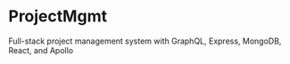 # ProjectMgmt
Full-stack project management system with GraphQL, Express, MongoDB, React, and Apollo

